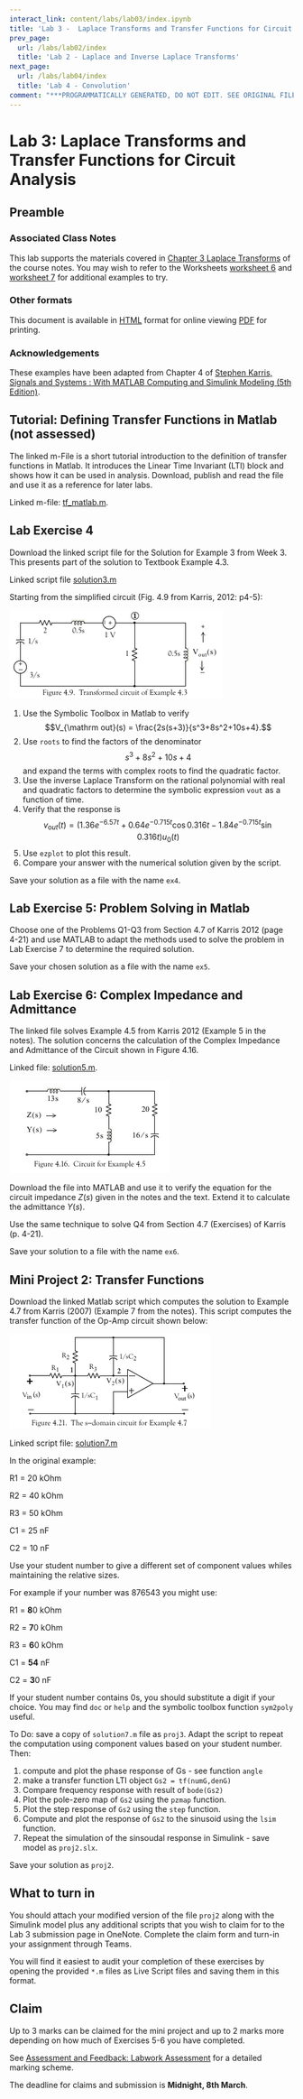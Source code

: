 ```yaml
---
interact_link: content/labs/lab03/index.ipynb
title: 'Lab 3 -  Laplace Transforms and Transfer Functions for Circuit Analysis'
prev_page:
  url: /labs/lab02/index
  title: 'Lab 2 - Laplace and Inverse Laplace Transforms'
next_page:
  url: /labs/lab04/index
  title: 'Lab 4 - Convolution'
comment: "***PROGRAMMATICALLY GENERATED, DO NOT EDIT. SEE ORIGINAL FILES IN /content***"
---
```


# Lab 3: Laplace Transforms and Transfer Functions for Circuit Analysis

## Preamble

### Associated Class Notes

This lab supports the materials covered in [Chapter 3 Laplace Transforms](https://cpjobling.github.io/eg-247-textbook/laplace_transform/index) of the course notes. You may wish to refer to the Worksheets [worksheet 6](https://cpjobling.github.io/eg-247-textbook/worksheets/worksheet6) and [worksheet 7](https://cpjobling.github.io/eg-247-textbook/worksheets/worksheet7) for additional examples to try. 

### Other formats

This document is available in [HTML](https://cpjobling.github.io/eg-247-textbook/labs/lab03/index) format for online viewing [PDF](https://cpjobling.github.io/eg-247-textbook/labs/lab03/lab03.pdf) for printing.

### Acknowledgements
These examples have been adapted from Chapter 4 of 
[Stephen Karris, Signals and Systems : With MATLAB Computing and Simulink Modeling (5th Edition)](http://site.ebrary.com/lib/swansea/docDetail.action?docID=10547416).

## Tutorial: Defining Transfer Functions in Matlab (not assessed)

The linked m-File is a short tutorial introduction to the definition of transfer functions in Matlab. It introduces the Linear Time Invariant (LTI) block and shows how it can be used in analysis. Download, publish and read the file and use it as a reference for later labs.

Linked m-file: [tf_matlab.m](tf_matlab.m).

## Lab Exercise 4

Download the linked script file for the Solution for Example 3 from Week 3. 
This presents part of the solution to Textbook Example 4.3.

Linked script file [solution3.m](solution3.m)

Starting from the simplified circuit (Fig. 4.9 from Karris, 2012: p4-5):

![Transformed circuit of Example 4.3](fig4_9.png)

1. Use the Symbolic Toolbox in Matlab to verify $$V_{\mathrm out}(s) = \frac{2s(s+3)}{s^3+8s^2+10s+4}.$$
2. Use `roots` to find the factors of the denominator $$s^3+8s^2+10s+4$$ and expand the terms with complex roots to find the quadratic factor.
3. Use the inverse Laplace Transform on the rational polynomial with real and quadratic factors to determine the symbolic expression `vout` as a function of time.
4. Verify that the response is $$v_{\mathrm out}(t) = \left(1.36e^{-6.57t}+0.64e^{-0.715t}\cos 0.316t -1.84e^{-0.715t}\sin 0.316t\right)u_0(t)$$
4. Use `ezplot` to plot this result.
5. Compare your answer with the numerical solution given by the script.

Save your solution as a file with the name `ex4`.


## Lab Exercise 5: Problem Solving in Matlab

Choose one of the Problems Q1-Q3 from Section 4.7 of Karris 2012 (page 4-21) and use MATLAB to adapt the methods used to solve the problem in Lab Exercise 7 to determine the required solution.

Save your chosen solution as a file with the name `ex5`.


## Lab Exercise 6: Complex Impedance and Admittance

The linked file solves Example 4.5 from Karris 2012 (Example 5 in the notes). The solution concerns the calculation of the Complex Impedance and Admittance of the Circuit shown in Figure 4.16.

Linked file: [solution5.m](solution5.m).

![Circuit for Example 4.5](4_16.png)

Download the file into MATLAB and use it to verify the equation for the circuit impedance $Z(s)$ given in the notes and the text. Extend it to calculate the admittance $Y(s)$.

Use the same technique to solve Q4 from Section 4.7 (Exercises) of Karris (p. 4-21).

Save your solution to a file with the name `ex6`.


## Mini Project 2: Transfer Functions

Download the linked Matlab script which computes the solution to Example 4.7 
from Karris (2007) (Example 7 from the notes). This script computes the 
transfer function of the Op-Amp circuit shown below:

![The s-Domain circuit for Example 4.7](fig4_21.png)

Linked script file: [solution7.m](solution7.m)

In the original example:

R1 = 20 kOhm

R2 = 40 kOhm

R3 = 50 kOhm

C1 = 25 nF

C2 = 10 nF

Use your student number to give a different set of component values whiles maintaining the relative sizes.

For example if your number was 876543 you might use:

R1 = **8**0 kOhm

R2 = **7**0 kOhm

R3 = **6**0 kOhm

C1 = **54** nF

C2 = **3**0 nF

If your student number contains 0s, you should substitute a digit if your choice.
You may find `doc` or `help` and the symbolic toolbox function ``sym2poly`` useful.

To Do: save a copy of `solution7.m` file as `proj3`. Adapt the script to repeat the computation
using component values based on your student number. Then:

1. compute and plot the phase response of Gs - see function `angle`
2. make a transfer function LTI object `Gs2 = tf(numG,denG)`
3. Compare frequency response with result of `bode(Gs2)`
4. Plot the pole-zero map of `Gs2` using the `pzmap` function.
5. Plot the step response of `Gs2` using the `step` function.
6. Compute and plot the response of `Gs2` to the sinusoid using the `lsim` function.
7. Repeat the simulation of the sinsoudal response in Simulink - save model as `proj2.slx`.

Save your solution as `proj2`.

## What to turn in

You should attach your modified version of the file `proj2` along with the Simulink model plus any additional scripts that you wish to claim for to the Lab 3 submission page in OneNote. Complete the claim form and turn-in your assignment through Teams.

You will find it easiest to audit your completion of these exercises by opening the provided `*.m` files as Live Script files and saving them in this format.

## Claim

Up to 3 marks can be claimed for the mini project and up to 2 marks more depending on how much of Exercises 5-6 you have completed.

See [Assessment and Feedback: Labwork Assessment](https://docs.google.com/spreadsheets/d/1U-O2hu_Th369EHp6mdc1_j_7ARew2WosE93cjsW012c/edit?usp=sharing) for a detailed marking scheme.

The deadline for claims and submission is **Midnight, 8th March**.
